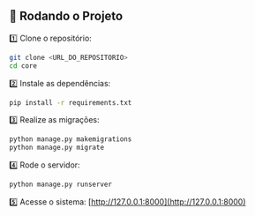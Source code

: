 ## 🚀 Rodando o Projeto

1️⃣ Clone o repositório:  
```bash
git clone <URL_DO_REPOSITORIO>
cd core
```

2️⃣ Instale as dependências:  
```bash
pip install -r requirements.txt
```

3️⃣ Realize as migrações:  
```bash
python manage.py makemigrations
python manage.py migrate
```

4️⃣ Rode o servidor:  
```bash
python manage.py runserver
```

5️⃣ Acesse o sistema: [http://127.0.0.1:8000](http://127.0.0.1:8000)